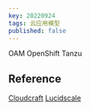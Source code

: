 ```yaml
---
key: 20220924
tags: 云应用模型
published: false
---
```


OAM
OpenShift
Tanzu

## Reference

[Cloudcraft]()
[Lucidscale](https://lucidscale.com/)
[](https://www.hava.io/)


